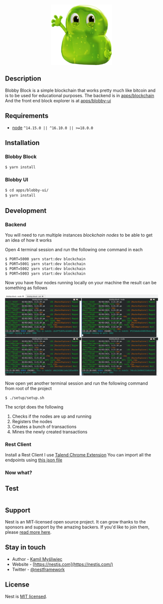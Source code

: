 <p align="center">
  <img src="./apps/blobby-ui/public/logo192.png" width="200" alt="Blobby Logo" />
</p>

## Description

Blobby Block is a simple blockchain that works pretty much like bitcoin and is to be used for educational purposes.
The backend is in [apps/blockchain](./apps/blockchain)
And the front end block explorer is at [apps/blobby-ui](./apps/blobby-ui)

## Requirements
* [node](https://nodejs.org/en/download/) `^14.15.0 || ^16.10.0 || >=18.0.0`


## Installation

### Blobby Block 

```bash
$ yarn install
```

### Blobby UI

```bash
$ cd apps/blobby-ui/
$ yarn install
```

## Development

### Backend
You will need to run multiple instances _blockchain nodes_ to be able to get an idea of how it works

Open 4 terminal session and run the following one command in each

```shell
$ PORT=5000 yarn start:dev blockchain
$ PORT=5001 yarn start:dev blockchain
$ PORT=5002 yarn start:dev blockchain
$ PORT=5003 yarn start:dev blockchain
```
Now you have four nodes running locally on your machine the result can be something as follows

<img alt="blockchain nodes" src="assets/blockchain-nodes.png">

Now open yet another terminal session and run the following command from root of the project

```shell
$ ./setup/setup.sh   
```

The script does the following

1. Checks if the nodes are up and running
2. Registers the nodes
3. Creates a bunch of transactions
4. Mines the newly created transactions

### Rest Client
Install a Rest Client I use [Talend Chrome Extension](https://chrome.google.com/webstore/detail/talend-api-tester-free-ed/aejoelaoggembcahagimdiliamlcdmfm?hl=en)
You can import all the endpoints using [this json file](./assets/blobby-block-apis.json)

### Now what?



## Test

```shell

```

## Support

Nest is an MIT-licensed open source project. It can grow thanks to the sponsors and support by the amazing backers. If you'd like to join them, please [read more here](https://docs.nestjs.com/support).

## Stay in touch

- Author - [Kamil Myśliwiec](https://kamilmysliwiec.com)
- Website - [https://nestjs.com](https://nestjs.com/)
- Twitter - [@nestframework](https://twitter.com/nestframework)

## License

Nest is [MIT licensed](LICENSE).

